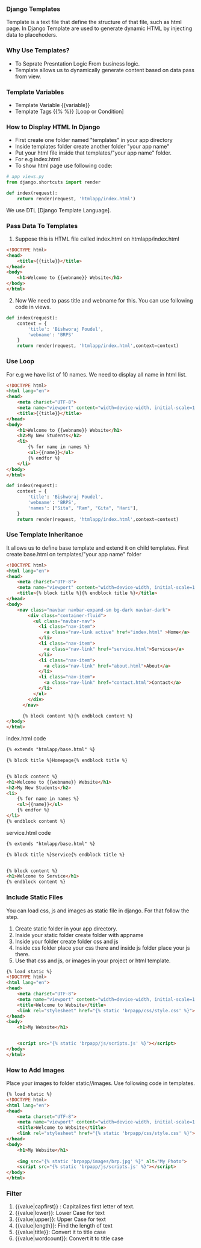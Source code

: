 ### Django Templates
Template is a text file that define the structure of that file, such as html page. In Django Template are used to generate dynamic HTML by injecting data to placehoders.

### Why Use Templates?
- To Seprate Presntation Logic From business logic.
- Template allows us to dynamically generate content based on data pass from view.

### Template Variables
- Template Variable {{variable}}
- Template Tags {{% %}} [Loop or Condition]


### How to Display HTML In Django
- First create one folder named "templates" in your app directory
- Inside templates folder create another folder "your app name"
- Put your html file inside that templates/"your app name" folder.
- For e.g index.html
- To show html page use following code:
```python
# app views.py
from django.shortcuts import render

def index(request):
    return render(request, 'htmlapp/index.html')
``` 

We use DTL [Django Template Language]. 
### Pass Data To Templates
1. Suppose this is HTML file called index.html on 
htmlapp/index.html
```html
<!DOCTYPE html>
<head>
    <title>{{title}}</title>
</head>
<body>
    <h1>Welcome to {{webname}} Website</h1>
</body>
</html>
```
2. Now We need to pass title and webname for this. You can use following code in views.
```python
def index(request):
    context = {
        'title': 'Bishworaj Poudel',
        'webname': 'BRPS'
    }
    return render(request, 'htmlapp/index.html',context=context)

```

### Use Loop
For e.g we have list of 10 names. We need to display all name in html list.
```html
<!DOCTYPE html>
<html lang="en">
<head>
    <meta charset="UTF-8">
    <meta name="viewport" content="width=device-width, initial-scale=1.0">
    <title>{{title}}</title>
</head>
<body>
    <h1>Welcome to {{webname}} Website</h1>
    <h2>My New Students</h2>
    <li>
        {% for name in names %}
        <ul>{{name}}</ul>
        {% endfor %}
    </li>
</body>
</html>
```

```python
def index(request):
    context = {
        'title': 'Bishworaj Poudel',
        'webname': 'BRPS',
        'names': ["Sita", "Ram", "Gita", "Hari"],
    }
    return render(request, 'htmlapp/index.html',context=context)
```




### Use Template Inheritance
It allows us to define base template and extend it on child templates. First create base.html on templates/"your app name" folder
```html
<!DOCTYPE html>
<html lang="en">
<head>
    <meta charset="UTF-8">
    <meta name="viewport" content="width=device-width, initial-scale=1.0">
    <title>{% block title %}{% endblock title %}</title>
</head>
<body>
    <nav class="navbar navbar-expand-sm bg-dark navbar-dark">
        <div class="container-fluid">
          <ul class="navbar-nav">
            <li class="nav-item">
              <a class="nav-link active" href="index.html" >Home</a>
            </li>
            <li class="nav-item">
              <a class="nav-link" href="service.html">Services</a>
            </li>
            <li class="nav-item">
              <a class="nav-link" href="about.html">About</a>
            </li>
            <li class="nav-item">
              <a class="nav-link" href="contact.html">Contact</a>
            </li>
          </ul>
        </div>
      </nav>

      {% block content %}{% endblock content %}
</body>
</html>
```

index.html code
```html
{% extends "htmlapp/base.html" %}

{% block title %}Homepage{% endblock title %}


{% block content %}
<h1>Welcome to {{webname}} Website</h1>
<h2>My New Students</h2>
<li>
    {% for name in names %}
    <ul>{{name}}</ul>
    {% endfor %}
</li>
{% endblock content %}
```
service.html code
```html
{% extends "htmlapp/base.html" %}

{% block title %}Service{% endblock title %}


{% block content %}
<h1>Welcome to Service</h1>
{% endblock content %}
```


### Include Static Files
You can load css, js and images as static file in django. For that follow the step.
1. Create static folder in your app directory.
2. Inside your static folder create folder with appname
3. Inside your <appname> folder create folder css and js
4. Inside css folder place your css there and inside js folder 
place your js there.
5. Use that css and js, or images in your project or html template.
```html
{% load static %}
<!DOCTYPE html>
<html lang="en">
<head>
    <meta charset="UTF-8">
    <meta name="viewport" content="width=device-width, initial-scale=1.0">
    <title>Welcome to Website</title>
    <link rel="stylesheet" href="{% static 'brpapp/css/style.css' %}">
</head>
<body>
    <h1>My Website</h1>


    <script src="{% static 'brpapp/js/scripts.js' %}"></script>
</body>
</html>
```


### How to Add Images
Place your images to folder static/<yourappname>/images. Use following code in templates.
```html
{% load static %}
<!DOCTYPE html>
<html lang="en">
<head>
    <meta charset="UTF-8">
    <meta name="viewport" content="width=device-width, initial-scale=1.0">
    <title>Welcome to Website</title>
    <link rel="stylesheet" href="{% static 'brpapp/css/style.css' %}">
</head>
<body>
    <h1>My Website</h1>
    
    <img src="{% static 'brpapp/images/brp.jpg' %}" alt="My Photo">
    <script src="{% static 'brpapp/js/scripts.js' %}"></script>
</body>
</html>
```

### Filter
1. {{value|capfirst}} : Capitalizes first letter of text.
2. {{value|lower}}: Lower Case for text 
3. {{value|upper}}: Upper Case for text 
4. {{value|length}}: Find the length of text 
5. {{value|title}}: Convert it to title case
6. {{value|wordcount}}: Convert it to title case

